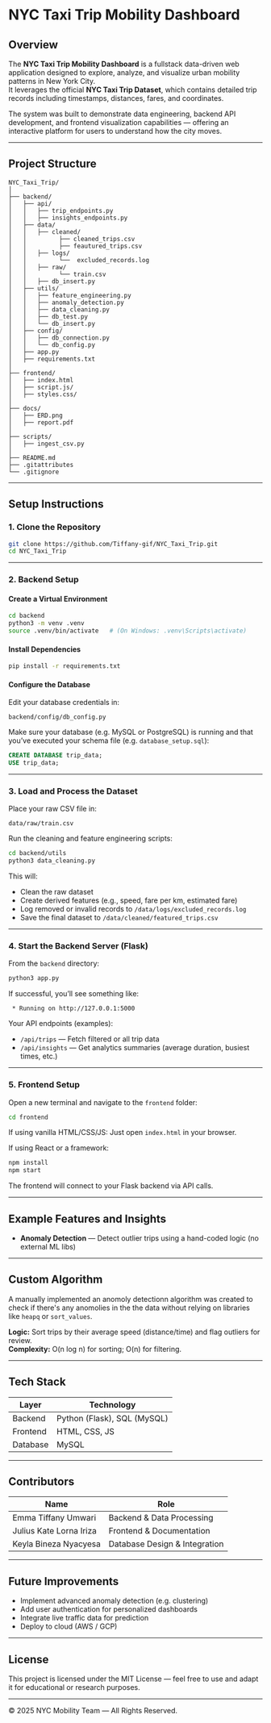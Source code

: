 # NYC Taxi Trip Mobility Dashboard

## Overview

The **NYC Taxi Trip Mobility Dashboard** is a fullstack data-driven web application designed to explore, analyze, and visualize urban mobility patterns in New York City.  
It leverages the official **NYC Taxi Trip Dataset**, which contains detailed trip records including timestamps, distances, fares, and coordinates.

The system was built to demonstrate data engineering, backend API development, and frontend visualization capabilities — offering an interactive platform for users to understand how the city moves.

---

## Project Structure

```
NYC_Taxi_Trip/
│
├── backend/
│   ├── api/
│   │   ├── trip_endpoints.py
│   │   ├── insights_endpoints.py
│   ├── data/
│   │   ├── cleaned/
│   │         ├── cleaned_trips.csv
│   │         ├── feautured_trips.csv
│   │   ├── logs/
│   │         └──  excluded_records.log
│   │   ├── raw/
│   │         └── train.csv
│   │   ├── db_insert.py
│   ├── utils/
│   │   ├── feature_engineering.py
│   │   ├── anomaly_detection.py
│   │   ├── data_cleaning.py
│   │   ├── db_test.py
│   │   └── db_insert.py
│   ├── config/
│   │   ├── db_connection.py
│   │   └── db_config.py
│   ├── app.py
│   ├── requirements.txt
│
├── frontend/
│   ├── index.html
│   ├── script.js/
│   ├── styles.css/
│
├── docs/
│   ├── ERD.png
│   ├── report.pdf
│
├── scripts/
│   ├── ingest_csv.py
│
├── README.md
├── .gitattributes
└── .gitignore
```

---

## Setup Instructions

### 1. Clone the Repository

```bash
git clone https://github.com/Tiffany-gif/NYC_Taxi_Trip.git
cd NYC_Taxi_Trip
```

---

### 2. Backend Setup

#### Create a Virtual Environment

```bash
cd backend
python3 -m venv .venv
source .venv/bin/activate   # (On Windows: .venv\Scripts\activate)
```

#### Install Dependencies

```bash
pip install -r requirements.txt
```

#### Configure the Database

Edit your database credentials in:
```
backend/config/db_config.py
```

Make sure your database (e.g. MySQL or PostgreSQL) is running and that you’ve executed your schema file (e.g. `database_setup.sql`):

```sql
CREATE DATABASE trip_data;
USE trip_data;
```

---

### 3. Load and Process the Dataset

Place your raw CSV file in:
```
data/raw/train.csv
```

Run the cleaning and feature engineering scripts:

```bash
cd backend/utils
python3 data_cleaning.py
```

This will:
- Clean the raw dataset
- Create derived features (e.g., speed, fare per km, estimated fare)
- Log removed or invalid records to `/data/logs/excluded_records.log`
- Save the final dataset to `/data/cleaned/featured_trips.csv`

---

### 4. Start the Backend Server (Flask)

From the `backend` directory:

```bash
python3 app.py
```

If successful, you’ll see something like:

```
 * Running on http://127.0.0.1:5000
```

Your API endpoints (examples):
- `/api/trips` — Fetch filtered or all trip data  
- `/api/insights` — Get analytics summaries (average duration, busiest times, etc.)

---

### 5. Frontend Setup

Open a new terminal and navigate to the `frontend` folder:

```bash
cd frontend
```

If using vanilla HTML/CSS/JS:
Just open `index.html` in your browser.

If using React or a framework:
```bash
npm install
npm start
```

The frontend will connect to your Flask backend via API calls.

---

## Example Features and Insights

- **Anomaly Detection** — Detect outlier trips using a hand-coded logic (no external ML libs)  

---

## Custom Algorithm

A manually implemented an anomoly detectionn algorithm was created to check if there's any anomolies in the the data without relying on libraries like `heapq` or `sort_values`.

**Logic:** Sort trips by their average speed (distance/time) and flag outliers for review.  
**Complexity:** O(n log n) for sorting; O(n) for filtering.

---

## Tech Stack

| Layer | Technology |
|-------|-------------|
| Backend | Python (Flask), SQL (MySQL) |
| Frontend | HTML, CSS, JS |
| Database | MySQL |

---

## Contributors

| Name | Role |
|------|------|
| Emma Tiffany Umwari | Backend & Data Processing |
| Julius Kate Lorna Iriza| Frontend & Documentation |
| Keyla Bineza Nyacyesa | Database Design & Integration |

---

## Future Improvements

- Implement advanced anomaly detection (e.g. clustering)
- Add user authentication for personalized dashboards
- Integrate live traffic data for prediction
- Deploy to cloud (AWS / GCP)

---

## License

This project is licensed under the MIT License — feel free to use and adapt it for educational or research purposes.

---

© 2025 NYC Mobility Team — All Rights Reserved.
